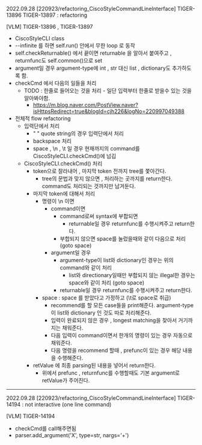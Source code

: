 2022.09.28 [220923/refactoring_CiscoStyleCommandLineInterface] TIGER-13896 TIGER-13897 :  refactoring

[VLM] TIGER-13896 , TIGER-13897
- CiscoStyleCLI class
- --infinite 를 하면 self.run() 안에서 무한 loop 로 동작
- self.checkReturnable() 에서 끝이면 returnable 을 알아서 붙여주고 , returnfunc도 self.common()으로 set
- argument일 경우 argument-type에 int , str 대신  list , dictionary도 추가하도록 함.
- checkCmd 에서 다음의 일들을 처리
  - TODO : 한줄로 들어오는 것을 처리  - 일단 입력부터 한줄로 받을수 있는 것을 알아봐야함.
    - https://m.blog.naver.com/PostView.naver?isHttpsRedirect=true&blogId=cjh226&logNo=220997049388
- 전체적 flow refactoring
  - 입력단에서 처리
    - " " quote string의 경우 입력단에서 처리
    - backspace 처리
    - space , \n , \t 일 경우 현재까지의 command를 CiscoStyleCLI.checkCmd()에 넘김
  - CiscoStyleCLI.checkCmd() 처리
    - token으로 잘라내어 , 마지막 token 전까지 tree를 쫓아간다. 
      - tree의 문법과 맞지 않으면 , 처리하는 곳까지를 return한다. command도 처리되는 것까지만 남겨둔다.
    - 마지막 token에 대해서 처리
      - 명령이 \n 이면 
        - command이면
          - command로써 syntax에 부합되면 
            - returnable일 경우 returnfunc를 수행시켜주고 return한다.
          - 부합되지 않으면 space를 눌렀을때와 같이 다음으로 처리 (goto space)
        - argument일 경우
          - argument-type이 list와 dictionary인 경우는 위의 command와 같이 처리
            - list와 directionary일때만 부합되지 않는 illegal한 경우는 space와 같이 처리 (goto space)
          - returnable일 경우 returnfunc를 수행시켜주고 return한다.
      - space : space 를 받았다고 가정하고 (\t로 space로 취급)
        - recommend를 할 모든 case들을 print해준다. argument-type이 list와 dictionary 인 것도 따로 처리해준다.
        - 입력이 완료되지 않은 경우 , longest matching을 찾아서 거기까지는 채워준다. 
        - 다음 입력이 command이면서 한개의 명령이 있는 경우 자동으로 채워준다.
        - 다음 명령을 recommend 할때 , prefunc이 있는 경우 해당 내용을 수행해준다. 
    - retValue 에 최종 parsing된 내용을 넣어서 return한다.
      - 위에서 prefunc , returnfunc를 수행할때도 기본 argument로 retValue가 주어진다. 

-----------------------
2022.09.28 [220923/refactoring_CiscoStyleCommandLineInterface] TIGER-14194 :  not interactive (one line command)

[VLM] TIGER-14194
- checkCmd를 call해주면됨
- parser.add_argument('X', type=str, nargs='+')


